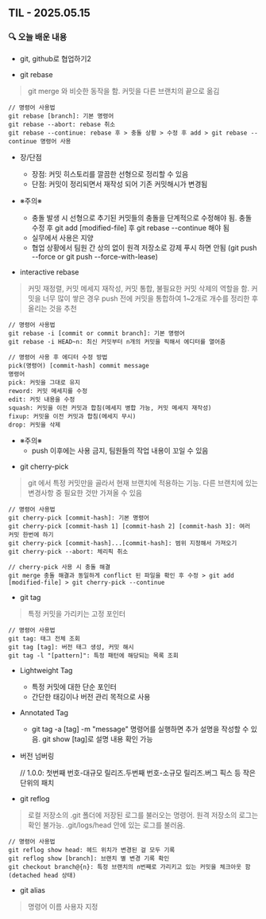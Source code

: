 ## TIL - 2025.05.15

### 🔍 오늘 배운 내용

- git, github로 협업하기2

- git rebase 
> git merge 와 비슷한 동작을 함. 커밋을 다른 브랜치의 끝으로 옮김 

    // 명령어 사용법
    git rebase [branch]: 기본 명령어
    git rebase --abort: rebase 취소
    git rebase --continue: rebase 후 > 충돌 상황 > 수정 후 add > git rebase --continue 명령어 사용

+ 장/단점
    - 장점: 커밋 히스토리를 깔끔한 선형으로 정리할 수 있음
    - 단점: 커밋이 정리되면서 재작성 되어 기존 커밋해시가 변경됨

+ ※주의※
    - 충돌 발생 시 선형으로 추기된 커밋들의 충돌을 단계적으로 수정해야 됨. 충돌 수정 후 git add [modified-file] 후 git rebase --continue 해야 됨
    - 실무에서 사용은 지양
    - 협업 상황에서 팀원 간 상의 없이 원격 저장소로 강제 푸시 하면 안됨 (git push --force or git push --force-with-lease)

- interactive rebase
> 커밋 재정렬, 커밋 메세지 재작성, 커밋 통합, 불필요한 커밋 삭제의 역할을 함. 커밋을 너무 많이 쌓은 경우 push 전에 커밋을 통합하여 1~2개로 개수를 정리한 후 올리는 것을 추천

    // 명령어 사용법
    git rebase -i [commit or commit branch]: 기본 명령어
    git rebase -i HEAD~n: 최신 커밋부터 n개의 커밋을 픽해서 에디터를 열어줌

    // 명령어 사용 후 에디터 수정 방법
    pick(명령어) [commit-hash] commit message
    명령어
    pick: 커밋을 그대로 유지
    reword: 커밋 메세지를 수정
    edit: 커밋 내용을 수정
    squash: 커밋을 이전 커밋과 합침(메세지 병합 가능, 커밋 메세지 재작성)
    fixup: 커밋을 이전 커밋과 합침(메세지 무시)
    drop: 커밋을 삭제
    
+ ※주의※
    - push 이후에는 사용 금지, 팀원들의 작업 내용이 꼬일 수 있음

- git cherry-pick
> git 에서 특정 커밋만을 골라서 현재 브랜치에 적용하는 기능. 다른 브랜치에 있는 변경사항 중 필요한 것만 가져올 수 있음

    // 명령어 사용법
    git cherry-pick [commit-hash]: 기본 명령어
    git cherry-pick [commit-hash 1] [commit-hash 2] [commit-hash 3]: 여러 커밋 한번에 하기
    git cherry-pick [commit-hash]...[commit-hash]: 범위 지정해서 가져오기
    git cherry-pick --abort: 체리픽 취소

    // cherry-pick 사용 시 충돌 해결
    git merge 충돌 해결과 동일하게 conflict 된 파일을 확인 후 수정 > git add [modified-file] > git cherry-pick --continue

- git tag
> 특정 커밋을 가리키는 고정 포인터

    // 명령어 사용법
    git tag: 태그 전체 조회
    git tag [tag]: 버전 태그 생성, 커밋 해시
    git tag -l "[pattern]": 특정 패턴에 해당되는 목록 조회

+ Lightweight Tag
    - 특정 커밋에 대한 단순 포인터
    - 간단한 태깅이나 버전 관리 목적으로 사용

+ Annotated Tag
    - git tag -a [tag] -m "message" 명령어를 실행하면 추가 설명을 작성할 수 있음. git show [tag]로 설명 내용 확인 가능 

+ 버전 넘버링

    // 1.0.0: 
    첫번째 번호-대규모 릴리즈.두번째 번호-소규모 릴리즈.버그 픽스 등 작은 단위의 패치


- git reflog
> 로컬 저장소의 .git 폴더에 저장된 로그를 불러오는 명령어. 원격 저장소의 로그는 확인 불가능. .git/logs/head 안에 있는 로그를 불러옴. 

    // 명령어 사용법
    git reflog show head: 헤드 위치가 변경된 걸 모두 기록
    git reflog show [branch]: 브랜치 별 변경 기록 확인
    git checkout branch@{n}: 특정 브랜치의 n번째로 가리키고 있는 커밋을 체크아웃 함(detached head 상태)
    

- git alias
> 명령어 이름 사용자 지정    

